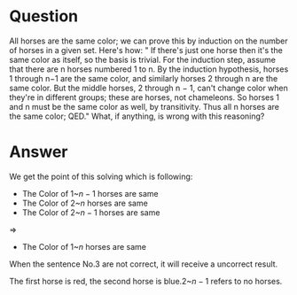 # Question 

All horses are the same color; we can prove this by induction on the number of horses in a given set. Here's how: " If there's just one horse then it's the same color as itself, so the basis is trivial. For the induction step, assume that there are n horses numbered 1 to n. By the induction hypothesis, horses 1 through n−1 are the same color, and similarly horses 2 through n are the same color. But the middle horses, 2 through n − 1, can't change color when they're in different groups; these are horses, not chameleons. So horses 1 and n must be the same color as well, by transitivity. Thus all n horses are the same color; QED." What, if anything, is wrong with this reasoning?

# Answer

We get the point of this solving which is following:

- The Color of $1$~$n-1$ horses are same
- The Color of $2$~$n$ horses are same
- The Color of $2$~$n-1$ horses are same

=>

- The Color of $1$~$n$ horses are same

When the sentence No.3 are not correct, it will receive a uncorrect result.

The first horse is red, the second horse is blue.$2$~$n-1$ refers to no horses.